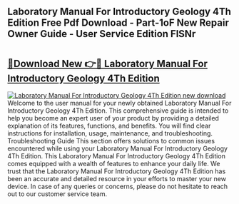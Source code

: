 ## Laboratory Manual For Introductory Geology 4Th Edition Free Pdf Download - Part-1oF New Repair Owner Guide - User Service Edition FlSNr

# <h2><a href="http://bc27512.oget.top/?id=Laboratory+Manual+For+Introductory+Geology+4Th+Edition">🔗Download New 👉🔴 Laboratory Manual For Introductory Geology 4Th Edition</a></h2>

[![Laboratory Manual For Introductory Geology 4Th Edition new download](https://i.imgur.com/5g1atiW.png)](http://bc27512.oget.top/?id=Laboratory+Manual+For+Introductory+Geology+4Th+Edition)
Welcome to the user manual for your newly obtained Laboratory Manual For Introductory Geology 4Th Edition. This comprehensive guide is intended to help you become an expert user of your product by providing a detailed explanation of its features, functions, and benefits. You will find clear instructions for installation, usage, maintenance, and troubleshooting. Troubleshooting Guide This section offers solutions to common issues encountered while using your Laboratory Manual For Introductory Geology 4Th Edition. This Laboratory Manual For Introductory Geology 4Th Edition comes equipped with a wealth of features to enhance your daily life. We trust that the Laboratory Manual For Introductory Geology 4Th Edition has been an accurate and detailed resource in your efforts to master your new device. In case of any queries or concerns, please do not hesitate to reach out to our customer service team.
